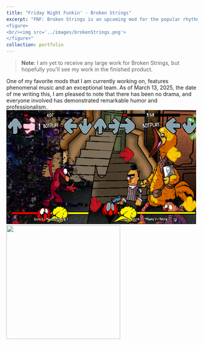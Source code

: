 ```yaml
---
title: "Friday Night Funkin' - Broken Strings"
excerpt: "FNF: Broken Strings is an upcoming mod for the popular rhythm game Friday Night Funkin'. Created by ThoMitDraws, this mod is inspired by various puppet and costumed character shows like Don't Hug Me I'm Scared, Sesame Street, The Muppets, and more. The mod features a series of songs where players face off against corrupted versions of beloved characters from these shows.
<figure>
<br/><img src='../images/brokenStrings.png'>
</figure>"
collection: portfolio
---
```

> **Note**: I am yet to receive any large work for Broken Strings, but hopefully you'll see my work in the finished product.

One of my favorite mods that I am currently working on, features phenomenal music and an exceptional team. As of March 13, 2025, the date of me writing this, I am pleased to note that there has been no drama, and everyone involved has demonstrated remarkable humor and professionalism.
<img src="../images/brokenStringsex.png" width="500" height="300" />
<img src="https://tenor.com/view/ernie-fnf-broken-strings-sesame-street-gif-5488901573442296395" width="300" height="300" />